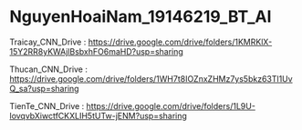 # NguyenHoaiNam_19146219_BT_AI
Traicay_CNN_Drive : https://drive.google.com/drive/folders/1KMRKlX-15Y2RR8yKWAjlBsbxhFO6maHD?usp=sharing

Thucan_CNN_Drive  : https://drive.google.com/drive/folders/1WH7t8IOZnxZHMz7ys5bkz63Tl1UvQ_sa?usp=sharing

TienTe_CNN_Drive  : https://drive.google.com/drive/folders/1L9U-lovqvbXiwctfCKXLIH5tUTw-jENM?usp=sharing
